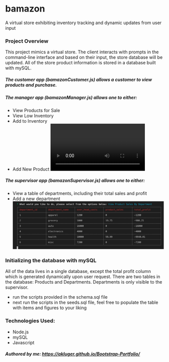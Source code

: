 
# bamazon
A virtual store exhibiting inventory tracking and dynamic updates from user input

### Project Overview
This project mimics a virtual store.  The client interacts with prompts in the command-line interface and based on their input, the store database will be updated.  All of the store product information is stored in a database built with mySQL.  

##### The customer app (bamazonCustomer.js) allows a customer to view products and purchase.   

##### The manager app (bamazonManager.js) allows one to either:
* View Products for Sale
* View Low Inventory
* Add to Inventory
* Add New Product
![Manager-Demo](./bamazonManager.mov?)


##### The supervisor app (bamazonSupervisor.js) allows one to either:
* View a table of departments, including their total sales and profit
* Add a new department
![Supervisor-screenshot](./bamazonSupervisor.png)

### Initializing the database with mySQL
All of the data lives in a single database, except the total profit column which is generated dynamically upon user request.  There are two tables in the database: Products and Departments.  Departments is only visible to the supervisor.
* run the scripts provided in the schema.sql file
* next run the scripts in the seeds.sql file, feel free to populate the table with items and figures to your liking

### Technologies Used:
* Node.js
* mySQL
* Javascript

##### Authored by me: https://akluger.github.io/Bootstrap-Portfolio/